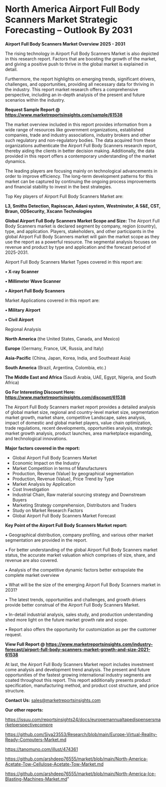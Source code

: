 # North America Airport Full Body Scanners Market Strategic Forecasting – Outlook By 2031

<Strong> Airport Full Body Scanners Market Overview 2025 - 2031</strong>

The rising technology in Airport Full Body Scanners Market is also depicted in this research report. Factors that are boosting the growth of the market, and giving a positive push to thrive in the global market is explained in detail.

Furthermore, the report highlights on emerging trends, significant drivers, challenges, and opportunities, providing all necessary data for thriving in the industry. This report market research offers a comprehensive perspective, including an in-depth analysis of the present and future scenarios within the industry.

<strong>Request Sample Report @ <a href=https://www.marketreportsinsights.com/sample/61538>https://www.marketreportsinsights.com/sample/61538</a></strong>

The market overview included in this report provides information from a wide range of resources like government organizations, established companies, trade and industry associations, industry brokers and other such regulatory and non-regulatory bodies. The data acquired from these organizations authenticate the Airport Full Body Scanners research report, thereby aiding the clients in better decision making. Additionally, the data provided in this report offers a contemporary understanding of the market dynamics.

The leading players are focusing mainly on technological advancements in order to improve efficiency. The long-term development patterns for this market can be captured by continuing the ongoing process improvements and financial stability to invest in the best strategies.

Top Key players of Airport Full Body Scanners Market are:

<strong>L3, Smiths Detection, Rapisscan, Adani system, Westminster, A S&E, CST, Braun, ODSecurity, Xscann Technologies</strong>

<strong><b>Global Airport Full Body Scanners Market Scope and Size:</b></strong>
The Airport Full Body Scanners market is declared segment by company, region (country), type, and application. Players, stakeholders, and other participants in the global Airport Full Body Scanners market will gain the market scope as they use the report as a powerful resource. The segmental analysis focuses on revenue and product by type and application and the forecast period of 2025-2031.

Airport Full Body Scanners Market Types covered in this report are:

<strong>• X-ray Scanner

• Millimeter Wave Scanner

• Airport Full Body Scanners</strong>

Market Applications covered in this report are:

<strong>• Military Airport

• Civil Airport</strong> 

Regional Analysis

<strong>North America</strong> (the United States, Canada, and Mexico)

<strong>Europe</strong> (Germany, France, UK, Russia, and Italy)

<strong>Asia-Pacific</strong> (China, Japan, Korea, India, and Southeast Asia)

<strong>South America</strong> (Brazil, Argentina, Colombia, etc.)

<strong>The Middle East and Africa</strong> (Saudi Arabia, UAE, Egypt, Nigeria, and South Africa)

<strong>Go For Interesting Discount Here: <a href=https://www.marketreportsinsights.com/discount/61538>https://www.marketreportsinsights.com/discount/61538</a></strong>

The Airport Full Body Scanners market report provides a detailed analysis of global market size, regional and country-level market size, segmentation market growth, market share, competitive Landscape, sales analysis, impact of domestic and global market players, value chain optimization, trade regulations, recent developments, opportunities analysis, strategic market growth analysis, product launches, area marketplace expanding, and technological innovations.

<strong><b>Major factors covered in the report:</b></strong>
<ul>
  <li>Global Airport Full Body Scanners Market </li>
  <li>Economic Impact on the Industry</li>
  <li>Market Competition in terms of Manufacturers</li>
  <li>Production, Revenue (Value) by geographical segmentation</li>
  <li>Production, Revenue (Value), Price Trend by Type</li>
  <li>Market Analysis by Application</li>
  <li>Cost Investigation</li>
  <li>Industrial Chain, Raw material sourcing strategy and Downstream Buyers</li>
  <li>Marketing Strategy comprehension, Distributors and Traders</li>
  <li>Study on Market Research Factors</li>
  <li>Global Airport Full Body Scanners Market Forecast</li>
</ul>

<strong><b>Key Point of the Airport Full Body Scanners Market report:</b></strong>

• Geographical distribution, company profiling, and various other market segmentation are provided in the report.

• For better understanding of the global Airport Full Body Scanners market status, the accurate market valuation which comprises of size, share, and revenue are also covered.

• Analysis of the competitive dynamic factors better extrapolate the complete market overview

• What will be the size of the emerging Airport Full Body Scanners market in 2031?

• The latest trends, opportunities and challenges, and growth drivers provide better construal of the Airport Full Body Scanners Market.

• In-detail industrial analysis, sales study, and production understanding shed more light on the future market growth rate and scope.

• Report also offers the opportunity for customization as per the customer request.

<strong><b>View Full Report @ <a href=https://www.marketreportsinsights.com/industry-forecast/airport-full-body-scanners-market-growth-and-size-2021-61538>https://www.marketreportsinsights.com/industry-forecast/airport-full-body-scanners-market-growth-and-size-2021-61538</a></b></strong>


At last, the Airport Full Body Scanners Market report includes investment come analysis and development trend analysis. The present and future opportunities of the fastest growing international industry segments are coated throughout this report. This report additionally presents product specification, manufacturing method, and product cost structure, and price structure.

<strong>Contact Us:</strong>
sales@marketreportsinsights.com

<strong>Our other reports:</strong>

<a href=https://issuu.com/reportsinsights24/docs/europemannualtapedispensersmarketperspectivecompre>https://issuu.com/reportsinsights24/docs/europemannualtapedispensersmarketperspectivecompre</a>

<a href=https://github.com/Siya23553/Research/blob/main/Europe-Virtual-Reality-Ready-Computers-Market.md>https://github.com/Siya23553/Research/blob/main/Europe-Virtual-Reality-Ready-Computers-Market.md</a>

<a href=https://tanomuno.com/illust/474361>https://tanomuno.com/illust/474361</a>

<a href=https://github.com/arshdeep76555/market/blob/main/North-America-Acetate-Tow-Cellulose-Acetate-Tow-Market.md>https://github.com/arshdeep76555/market/blob/main/North-America-Acetate-Tow-Cellulose-Acetate-Tow-Market.md</a>

<a href=https://github.com/arshdeep76555/market/blob/main/North-America-Ice-Blasting-Machines-Market.md>https://github.com/arshdeep76555/market/blob/main/North-America-Ice-Blasting-Machines-Market.md</a>"
